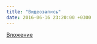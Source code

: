 ```yaml
---
title: "Видеозапись"
date: 2016-06-16 23:20:00 +0300
---
```



[Вложение](https://vk.com/video41076938_456239093)
